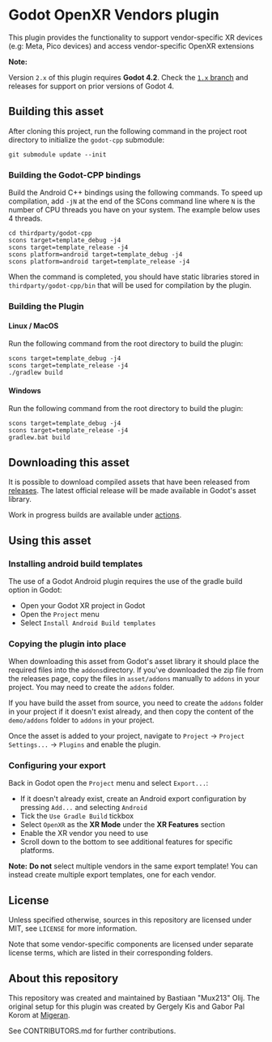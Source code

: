 # Godot OpenXR Vendors plugin

This plugin provides the functionality to support vendor-specific XR 
devices (e.g: Meta, Pico devices) and access vendor-specific OpenXR extensions

**Note:** 

Version `2.x` of this plugin requires **Godot 4.2**.
Check the [`1.x` branch](https://github.com/GodotVR/godot_openxr_loaders/tree/1.x) and releases 
for support on prior versions of Godot 4.

## Building this asset

After cloning this project, run the following command in the project root directory to initialize 
the `godot-cpp` submodule:
```
git submodule update --init
```

### Building the Godot-CPP bindings
Build the Android C++ bindings using the following commands. To speed up compilation, add `-jN` at
the end of the SCons command line where `N` is the number of CPU threads you have on your system.
The example below uses 4 threads.
```
cd thirdparty/godot-cpp
scons target=template_debug -j4
scons target=template_release -j4
scons platform=android target=template_debug -j4
scons platform=android target=template_release -j4
```

When the command is completed, you should have static libraries stored in `thirdparty/godot-cpp/bin` 
that will be used for compilation by the plugin.

### Building the Plugin

#### Linux / MacOS
Run the following command from the root directory to build the plugin:
```
scons target=template_debug -j4
scons target=template_release -j4
./gradlew build
```

#### Windows
Run the following command from the root directory to build the plugin:
```
scons target=template_debug -j4
scons target=template_release -j4
gradlew.bat build
```

## Downloading this asset

It is possible to download compiled assets that have been released from [releases](https://github.com/GodotVR/godot_openxr_loaders/releases).
The latest official release will be made available in Godot's asset library.

Work in progress builds are available under [actions](https://github.com/GodotVR/godot_openxr_loaders/actions).

## Using this asset

### Installing android build templates

The use of a Godot Android plugin requires the use of the gradle build option in Godot:
- Open your Godot XR project in Godot
- Open the `Project` menu
- Select `Install Android Build templates`

### Copying the plugin into place

When downloading this asset from Godot's asset library it should place the required files into 
the `addons`directory.
If you've downloaded the zip file from the releases page, copy the files in `asset/addons` 
manually to `addons` in your project. You may need to create the `addons` folder.

If you have build the asset from source, you need to create the `addons` folder in your project 
if it doesn't exist already, and then copy the content of the `demo/addons` folder to `addons` 
in your project.

Once the asset is added to your project, navigate to `Project` -> `Project Settings...` -> `Plugins` 
and enable the plugin. 

### Configuring your export

Back in Godot open the `Project` menu and select `Export...`:
- If it doesn't already exist, create an Android export configuration by pressing `Add...` and 
selecting `Android`
- Tick the `Use Gradle Build` tickbox
- Select `OpenXR` as the **XR Mode** under the **XR Features** section
- Enable the XR vendor you need to use
- Scroll down to the bottom to see additional features for specific platforms.

**Note:**
**Do not** select multiple vendors in the same export template!
You can instead create multiple export templates, one for each vendor.

## License

Unless specified otherwise, sources in this repository are licensed under MIT, see `LICENSE` for more information.

Note that some vendor-specific components are licensed under separate license terms, which are listed in their corresponding folders.

## About this repository

This repository was created and maintained by Bastiaan "Mux213" Olij. The original setup for this plugin was created by Gergely Kis and Gabor Pal Korom at [Migeran](https://migeran.com).

See CONTRIBUTORS.md for further contributions.
